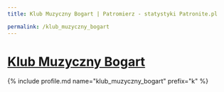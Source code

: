 ```yaml
---
title: Klub Muzyczny Bogart | Patromierz - statystyki Patronite.pl

permalink: /klub_muzyczny_bogart
---
```


# [Klub Muzyczny Bogart](https://patronite.pl/klub_muzyczny_bogart)

{% include profile.md name="klub_muzyczny_bogart" prefix="k" %}

